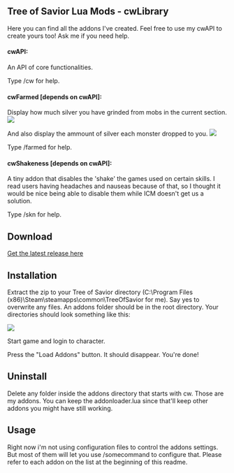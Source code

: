 ## Tree of Savior Lua Mods - cwLibrary ##

Here you can find all the addons I've created. Feel free to use my cwAPI to create yours too! Ask me if you need help.

#### cwAPI: 
An API of core functionalities.

Type /cw for help.

#### cwFarmed [depends on cwAPI]: 
Display how much silver you have grinded from mobs in the current section.
<img src='http://i.imgur.com/Gb2f190.png'>

And also display the ammount of silver each monster dropped to you.
<img src='http://i.imgur.com/YEjP7eB.png'>

Type /farmed for help.

#### cwShakeness [depends on cwAPI]:
A tiny addon that disables the 'shake' the games used on certain skills. I read users having headaches and nauseas because of that, so I thought it would be nice being able to disable them while ICM doesn't get us a solution.

Type /skn for help.

## Download ##

<a href='https://github.com/fiote/treeofsavior-addons/releases'>Get the latest release here</a>

## Installation ##

Extract the zip to your Tree of Savior directory (C:\Program Files (x86)\Steam\steamapps\common\TreeOfSavior for me). Say yes to overwrite any files. An addons folder should be in the root directory. Your directories should look something like this:

<img src='https://camo.githubusercontent.com/3dd7b4c321f4c9f8013ebdff2985d52461c67e64/687474703a2f2f692e696d6775722e636f6d2f776d65316b4f632e706e67'>

Start game and login to character.

Press the "Load Addons" button. It should disappear. You're done!

## Uninstall ##

Delete any folder inside the addons directory that starts with cw. Those are my addons. You can keep the addonloader.lua since that'll keep other addons you might have still working.

## Usage ##

Right now i'm not using configuration files to control the addons settings. But most of them will let you use /somecommand to configure that. Please refer to each addon on the list at the beginning of this readme.
